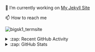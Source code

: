 

🔭 I’m currently working on [My Jekyll Site](https://github.com/bigsk1/bigsk1.github.io)

📫 How to reach me

![bigsk1_termsite](https://github.com/user-attachments/assets/01e96b48-ef38-45be-aa55-06eb7ec4cdbf)



<details>
  <summary>:zap: Recent GitHub Activity</summary>
  
  <!--START_SECTION:activity-->
1. 🗣 Commented on [#2](https://github.com/bigsk1/x-terminal/issues/2#issuecomment-2956180329) in [bigsk1/x-terminal](https://github.com/bigsk1/x-terminal)
2. 🔒 Closed issue [#22](https://github.com/bigsk1/voice-chat-ai/issues/22) in [bigsk1/voice-chat-ai](https://github.com/bigsk1/voice-chat-ai)
3. ❌ Closed PR [#23](https://github.com/bigsk1/voice-chat-ai/pull/23) in [bigsk1/voice-chat-ai](https://github.com/bigsk1/voice-chat-ai)
4. 🗣 Commented on [#1](https://github.com/bigsk1/x-terminal/issues/1#issuecomment-2907634524) in [bigsk1/x-terminal](https://github.com/bigsk1/x-terminal)
5. 🗣 Commented on [#22](https://github.com/bigsk1/voice-chat-ai/issues/22#issuecomment-2892460693) in [bigsk1/voice-chat-ai](https://github.com/bigsk1/voice-chat-ai)
6. 🗣 Commented on [#1497](https://github.com/cotes2020/jekyll-theme-chirpy/issues/1497#issuecomment-1901283978) in [cotes2020/jekyll-theme-chirpy](https://github.com/cotes2020/jekyll-theme-chirpy)
7. 🗣 Commented on [#1497](https://github.com/cotes2020/jekyll-theme-chirpy/issues/1497#issuecomment-1901185875) in [cotes2020/jekyll-theme-chirpy](https://github.com/cotes2020/jekyll-theme-chirpy)
8. 🗣 Commented on [#1497](https://github.com/cotes2020/jekyll-theme-chirpy/issues/1497#issuecomment-1901178957) in [cotes2020/jekyll-theme-chirpy](https://github.com/cotes2020/jekyll-theme-chirpy)
9. 🗣 Commented on [#1497](https://github.com/cotes2020/jekyll-theme-chirpy/issues/1497#issuecomment-1901167459) in [cotes2020/jekyll-theme-chirpy](https://github.com/cotes2020/jekyll-theme-chirpy)
10. ❌ Closed PR [#5](https://github.com/bigsk1/TermSite/pull/5) in [bigsk1/TermSite](https://github.com/bigsk1/TermSite)
  <!--END_SECTION:activity-->
</details>


<details>
  <summary>:zap: GitHub Stats</summary>

  <img align="left" alt="bigsk1's GitHub Stats" src="https://github-readme-stats.vercel.app/api?username=bigsk1&show_icons=true&hide_border=false&title_color=ff652f&icon_color=FFE400&bg_color=09131B&text_color=ffffff&border_color=0c1a25" />


</details>



